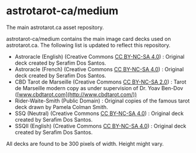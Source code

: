 # astrotarot-ca/medium
The main astrotarot.ca asset repository.

astrotarot-ca/medium contains the main image card decks used on astrotarot.ca. The following list is updated to reflect this repository.

* Astroracle (English) (Creative Commons [CC BY-NC-SA 4.0](https://creativecommons.org/licenses/by-nc-sa/4.0/)) : Original deck created by Serafim Dos Santos.
* Astroracle (French) (Creative Commons [CC BY-NC-SA 4.0](https://creativecommons.org/licenses/by-nc-sa/4.0/)) : Original deck created by Serafim Dos Santos.
* CBD Tarot de Marseille (Creative Commons [CC BY-NC-SA 2.0](https://creativecommons.org/licenses/by-nc-sa/2.0/)) : Tarot de Marseille modern copy as under supervision of Dr. Yoav Ben-Dov ([www.cbdtarot.com](http://www.cbdtarot.com/))
* Rider-Waite-Smith (Public Domain) : Original copies of the famous tarot deck drawn by Pamela Colman Smith.
* SSQ (Neutral) (Creative Commons [CC BY-NC-SA 4.0](https://creativecommons.org/licenses/by-nc-sa/4.0/)) : Original deck created by Serafim Dos Santos.
* SSQII (English) (Creative Commons [CC BY-NC-SA 4.0](https://creativecommons.org/licenses/by-nc-sa/4.0/)) : Original deck created by Serafim Dos Santos.

All decks are found to be 300 pixels of width. Height might vary. 